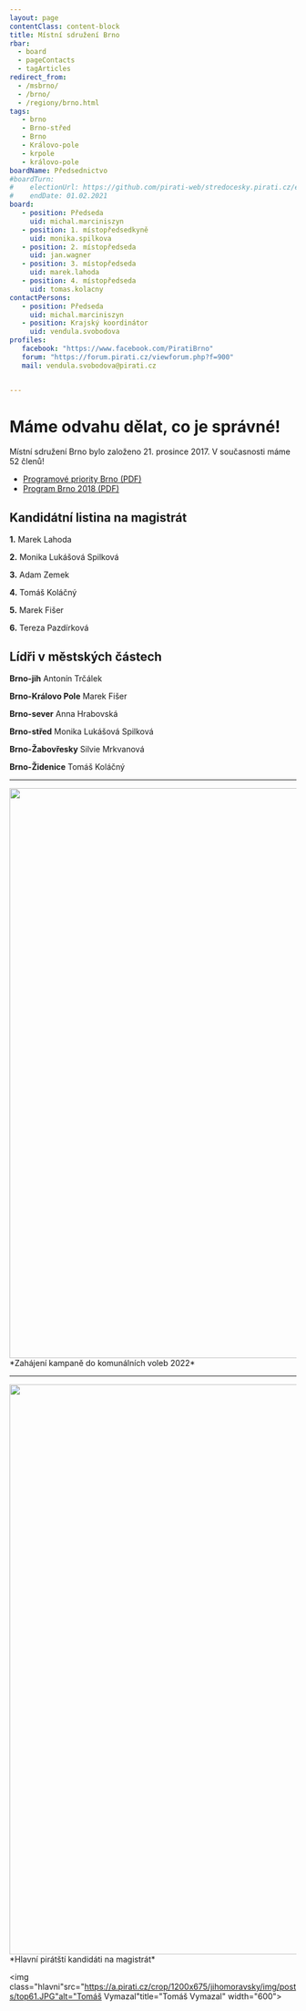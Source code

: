 ```yaml
---
layout: page
contentClass: content-block
title: Místní sdružení Brno
rbar:
  - board
  - pageContacts
  - tagArticles
redirect_from:
  - /msbrno/
  - /brno/
  - /regiony/brno.html
tags:
   - brno
   - Brno-střed
   - Brno
   - Královo-pole
   - krpole
   - královo-pole
boardName: Předsednictvo
#boardTurn:
#    electionUrl: https://github.com/pirati-web/stredocesky.pirati.cz/edit/master/kladno/index.md
#    endDate: 01.02.2021
board:
   - position: Předseda
     uid: michal.marciniszyn
   - position: 1. místopředsedkyně
     uid: monika.spilkova
   - position: 2. místopředseda
     uid: jan.wagner
   - position: 3. místopředseda
     uid: marek.lahoda
   - position: 4. místopředseda
     uid: tomas.kolacny
contactPersons:
   - position: Předseda
     uid: michal.marciniszyn
   - position: Krajský koordinátor
     uid: vendula.svobodova
profiles:
   facebook: "https://www.facebook.com/PiratiBrno"
   forum: "https://forum.pirati.cz/viewforum.php?f=900"
   mail: vendula.svobodova@pirati.cz


---
```


# Máme odvahu dělat, co je správné!

Místní sdružení Brno bylo založeno 21. prosince 2017. V současnosti máme 52 členů! 

* [Programové priority Brno (PDF)](https://a.pirati.cz/jihomoravsky/pdf/brno-priority.pdf)
* [Program Brno 2018 (PDF)](https://a.pirati.cz/jihomoravsky/pdf/brno-program.pdf)

## Kandidátní listina na magistrát 

**1.** Marek Lahoda

**2.** Monika Lukášová Spilková

**3.** Adam Zemek

**4.** Tomáš Koláčný

**5.** Marek Fišer

**6.** Tereza Pazdírková

## Lídři v městských částech 

**Brno-jih** Antonín Trčálek

**Brno-Královo Pole** Marek Fišer

**Brno-sever** Anna Hrabovská

**Brno-střed** Monika Lukášová Spilková

**Brno-Žabovřesky** Silvie Mrkvanová

**Brno-Židenice** Tomáš Koláčný

<hr>

<img src="https://a.pirati.cz/crop/1200x675/jihomoravsky/img/posts/zahajeni1.jpg" width="1000">
*Zahájení kampaně do komunálních voleb 2022* 


<hr>

<img src="https://a.pirati.cz/crop/1200x675/jihomoravsky/img/posts/top61.JPG" width="1000">
*Hlavní pirátští kandidáti na magistrát* 


<img class="hlavni"src="https://a.pirati.cz/crop/1200x675/jihomoravsky/img/posts/top61.JPG"alt="Tomáš Vymazal"title="Tomáš Vymazal" width="600">
